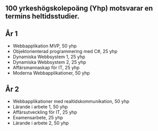 ## 100 yrkeshögskolepoäng (Yhp) motsvarar en termins heltidsstudier.

## År 1

- Webbapplikation MVP, 50 yhp
- Objektorienterad programmering med C#, 25 yhp
- Dynamiska Webbsystem 1, 25 yhp
- Dynamiska Webbsystem 2, 25 yhp
- Affärsmannaskap för IT, 25 yhp
- Moderna Webbapplikationer, 50 yhp

## År 2

- Webbapplikationer med realtidskommunikation, 50 yhp
- Lärande i arbete 1, 50 yhp
- Affärsutveckling för IT, 25 yhp
- Examensarbete, 25 yhp
- Lärande i arbete 2, 50 yhp

